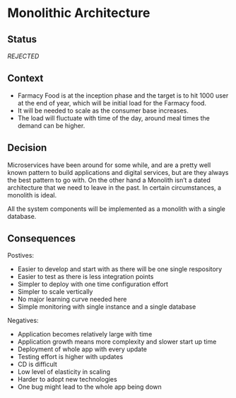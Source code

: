 # Monolithic Architecture

## Status
_REJECTED_

## Context

- Farmacy Food is at the inception phase and the target is to hit 1000 user at the end of year, which will be initial load for the Farmacy food.
- It will be needed to scale as the consumer base increases.
- The load will fluctuate with time of the day, around meal times the demand can be higher.

## Decision

Microservices have been around for some while, and are a pretty well known pattern to build applications and digital services, but are they always the best pattern to go with. On the other hand a Monolith isn’t a dated architecture that we need to leave in the past. In certain circumstances, a monolith is ideal.

All the system components will be implemented as a monolith with a single database.


## Consequences

Postives: 
- Easier to develop and start with as there will be one single respository
- Easier to test as there is less integration points
- Simpler to deploy with one time configuration effort
- Simpler to scale vertically
- No major learning curve needed here
- Simple monitoring with single instance and a single database

Negatives: 
- Application becomes relatively large with time
- Application growth means more complexity and slower start up time
- Deployment of whole app with every update
- Testing effort is higher with updates
- CD is difficult
- Low level of elasticity in scaling
- Harder to adopt new technologies
- One bug might lead to the whole app being down

